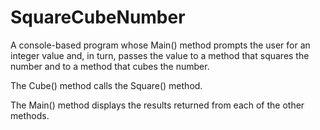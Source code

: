 # SquareCubeNumber

A console-based program whose Main() method
prompts the user for an integer value and, in turn, passes
the value to a method that squares the number and to
a method that cubes the number.

The Cube() method calls the Square() method. 

The Main() method displays the results returned from each of the other methods.
